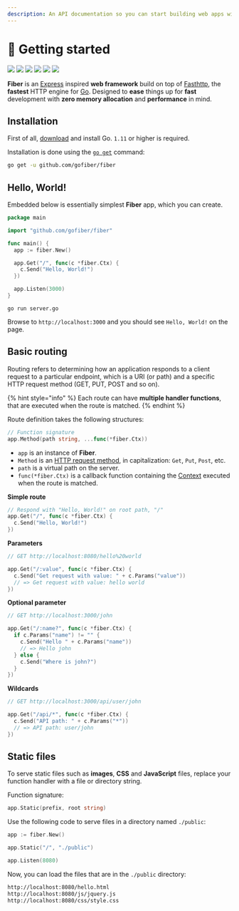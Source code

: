 ```yaml
---
description: An API documentation so you can start building web apps with Fiber.
---
```


# 📖 Getting started

 [![](https://img.shields.io/github/release/gofiber/fiber?style=flat-square)](https://github.com/gofiber/fiber/releases)  [![](https://img.shields.io/badge/go.dev-007d9c?logo=go&logoColor=white&style=flat-square)](https://pkg.go.dev/github.com/gofiber/fiber?tab=doc)   [![](https://goreportcard.com/badge/github.com/gofiber/fiber?style=flat-square)](https://goreportcard.com/report/github.com/gofiber/fiber)  [![](https://img.shields.io/badge/coverage-91%25-brightgreen?style=flat-square)](https://gocover.io/github.com/gofiber/fiber)  [![](https://img.shields.io/github/workflow/status/gofiber/fiber/Test?label=tests&style=flat-square)](https://github.com/gofiber/fiber/actions?query=workflow%3ATest)  [![](https://img.shields.io/github/workflow/status/gofiber/fiber/Gosec?label=gosec&style=flat-square)](https://github.com/gofiber/fiber/actions?query=workflow%3AGosec)

**Fiber** is an [Express](https://github.com/expressjs/express) inspired **web framework** build on top of [Fasthttp](https://github.com/valyala/fasthttp), the **fastest** HTTP engine for [Go](https://golang.org/doc/). Designed to **ease** things up for **fast** development with **zero memory allocation** and **performance** in mind.

## Installation

First of all, [download](https://golang.org/dl/) and install Go. `1.11` or higher is required.

Installation is done using the [`go get`](https://golang.org/cmd/go/#hdr-Add_dependencies_to_current_module_and_install_them) command:

```bash
go get -u github.com/gofiber/fiber
```

## Hello, World!

Embedded below is essentially simplest **Fiber** app, which you can create.

```go
package main

import "github.com/gofiber/fiber"

func main() {
  app := fiber.New()

  app.Get("/", func(c *fiber.Ctx) {
    c.Send("Hello, World!")
  })

  app.Listen(3000)
}
```

```text
go run server.go
```

Browse to `http://localhost:3000` and you should see `Hello, World!` on the page.

## Basic routing

Routing refers to determining how an application responds to a client request to a particular endpoint, which is a URI \(or path\) and a specific HTTP request method \(GET, PUT, POST and so on\).

{% hint style="info" %}
Each route can have **multiple handler functions**, that are executed when the route is matched.
{% endhint %}

Route definition takes the following structures:

```go
// Function signature
app.Method(path string, ...func(*fiber.Ctx))
```

* `app` is an instance of **Fiber**.
* `Method` is an [HTTP request method](https://fiber.wiki/application#methods), in capitalization: `Get`, `Put`, `Post`, etc.
* `path` is a virtual path on the server.
* `func(*fiber.Ctx)` is a callback function containing the [Context](https://fiber.wiki/context) executed when the route is matched.

**Simple route**

```go
// Respond with "Hello, World!" on root path, "/"
app.Get("/", func(c *fiber.Ctx) {
  c.Send("Hello, World!")
})
```

**Parameters**

```go
// GET http://localhost:8080/hello%20world

app.Get("/:value", func(c *fiber.Ctx) {
  c.Send("Get request with value: " + c.Params("value"))
  // => Get request with value: hello world
})
```

**Optional parameter**

```go
// GET http://localhost:3000/john

app.Get("/:name?", func(c *fiber.Ctx) {
  if c.Params("name") != "" {
    c.Send("Hello " + c.Params("name"))
    // => Hello john
  } else {
    c.Send("Where is john?")
  }
})
```

**Wildcards**

```go
// GET http://localhost:3000/api/user/john

app.Get("/api/*", func(c *fiber.Ctx) {
  c.Send("API path: " + c.Params("*"))
  // => API path: user/john
})
```

## Static files

To serve static files such as **images**, **CSS** and **JavaScript** files, replace your function handler with a file or directory string.

Function signature:

```go
app.Static(prefix, root string)
```

Use the following code to serve files in a directory named `./public`:

```go
app := fiber.New()

app.Static("/", "./public") 

app.Listen(8080)
```

Now, you can load the files that are in the `./public` directory:

```bash
http://localhost:8080/hello.html
http://localhost:8080/js/jquery.js
http://localhost:8080/css/style.css
```

